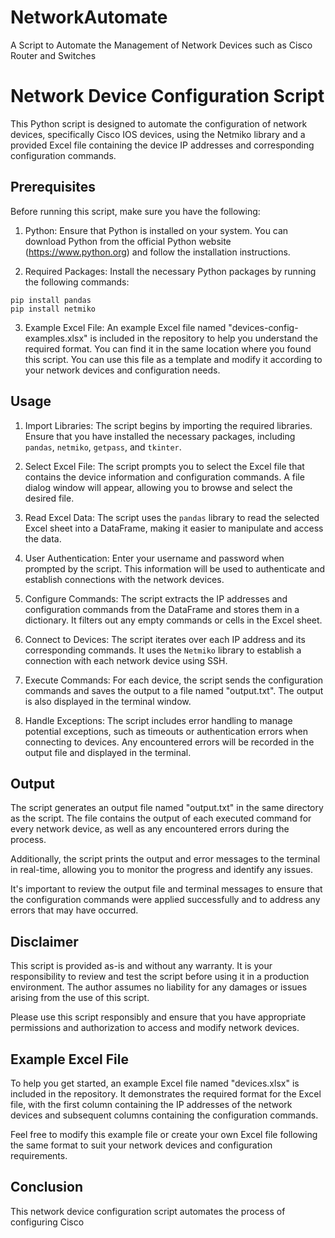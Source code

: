 # NetworkAutomate
A Script to Automate the Management of Network Devices such as Cisco Router and Switches

# Network Device Configuration Script

This Python script is designed to automate the configuration of network devices, specifically Cisco IOS devices, using the Netmiko library and a provided Excel file containing the device IP addresses and corresponding configuration commands.

## Prerequisites

Before running this script, make sure you have the following:

1. Python: Ensure that Python is installed on your system. You can download Python from the official Python website (https://www.python.org) and follow the installation instructions.

2. Required Packages: Install the necessary Python packages by running the following commands:

```
pip install pandas
pip install netmiko
```

3. Example Excel File: An example Excel file named "devices-config-examples.xlsx" is included in the repository to help you understand the required format. You can find it in the same location where you found this script. You can use this file as a template and modify it according to your network devices and configuration needs.

## Usage

1. Import Libraries: The script begins by importing the required libraries. Ensure that you have installed the necessary packages, including `pandas`, `netmiko`, `getpass`, and `tkinter`.

2. Select Excel File: The script prompts you to select the Excel file that contains the device information and configuration commands. A file dialog window will appear, allowing you to browse and select the desired file.

3. Read Excel Data: The script uses the `pandas` library to read the selected Excel sheet into a DataFrame, making it easier to manipulate and access the data.

4. User Authentication: Enter your username and password when prompted by the script. This information will be used to authenticate and establish connections with the network devices.

5. Configure Commands: The script extracts the IP addresses and configuration commands from the DataFrame and stores them in a dictionary. It filters out any empty commands or cells in the Excel sheet.

6. Connect to Devices: The script iterates over each IP address and its corresponding commands. It uses the `Netmiko` library to establish a connection with each network device using SSH.

7. Execute Commands: For each device, the script sends the configuration commands and saves the output to a file named "output.txt". The output is also displayed in the terminal window.

8. Handle Exceptions: The script includes error handling to manage potential exceptions, such as timeouts or authentication errors when connecting to devices. Any encountered errors will be recorded in the output file and displayed in the terminal.

## Output

The script generates an output file named "output.txt" in the same directory as the script. The file contains the output of each executed command for every network device, as well as any encountered errors during the process.

Additionally, the script prints the output and error messages to the terminal in real-time, allowing you to monitor the progress and identify any issues.

It's important to review the output file and terminal messages to ensure that the configuration commands were applied successfully and to address any errors that may have occurred.

## Disclaimer

This script is provided as-is and without any warranty. It is your responsibility to review and test the script before using it in a production environment. The author assumes no liability for any damages or issues arising from the use of this script.

Please use this script responsibly and ensure that you have appropriate permissions and authorization to access and modify network devices.

## Example Excel File

To help you get started, an example Excel file named "devices.xlsx" is included in the repository. It demonstrates the required format for the Excel file, with the first column containing the IP addresses of the network devices and subsequent columns containing the configuration commands.

Feel free to modify this example file or create your own Excel file following the same format to suit your network devices and configuration requirements.

## Conclusion

This network device configuration script automates the process of configuring Cisco
